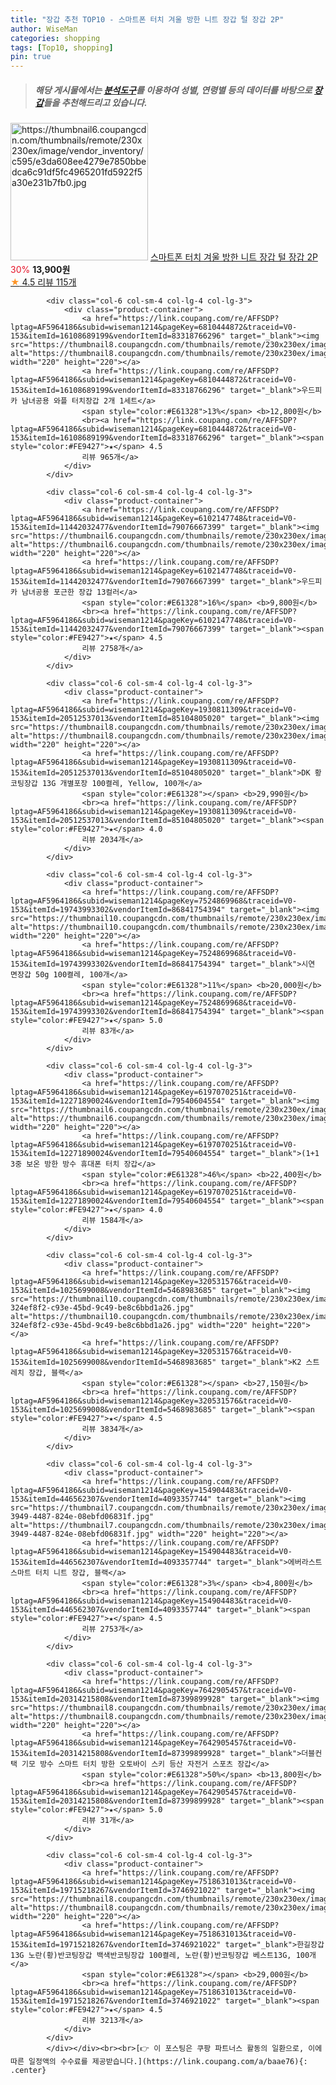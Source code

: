 ```yaml
---
title: "장갑 추천 TOP10 - 스마트폰 터치 겨울 방한 니트 장갑 털 장갑 2P"
author: WiseMan
categories: shopping
tags: [Top10, shopping]
pin: true
---
```


> ##### 해당 게시물에서는 [**분석도구**](https://itemscout.io/)를 이용하여 **성별**, **연령별** 등의 데이터를 바탕으로 [**장갑**](https://link.coupang.com/a/baae76)들을 추천해드리고 있습니다.
<div class="container"><div class="row">
            <div class="col-6 col-sm-4 col-lg-4 col-lg-3">
                <div class="product-container">
                    <a href="https://link.coupang.com/re/AFFSDP?lptag=AF5964186&subid=wiseman1214&pageKey=7660527914&traceid=V0-153&itemId=20407625164&vendorItemId=84100553686" target="_blank"><img src="https://thumbnail6.coupangcdn.com/thumbnails/remote/230x230ex/image/vendor_inventory/c595/e3da608ee4279e7850bbedca6c91df5fc4965201fd5922f5a30e231b7fb0.jpg" alt="https://thumbnail6.coupangcdn.com/thumbnails/remote/230x230ex/image/vendor_inventory/c595/e3da608ee4279e7850bbedca6c91df5fc4965201fd5922f5a30e231b7fb0.jpg" width="220" height="220"></a>
                    <a href="https://link.coupang.com/re/AFFSDP?lptag=AF5964186&subid=wiseman1214&pageKey=7660527914&traceid=V0-153&itemId=20407625164&vendorItemId=84100553686" target="_blank">스마트폰 터치 겨울 방한 니트 장갑 털 장갑 2P</a>
                    <span style="color:#E61328">30%</span> <b>13,900원</b>
                    <br><a href="https://link.coupang.com/re/AFFSDP?lptag=AF5964186&subid=wiseman1214&pageKey=7660527914&traceid=V0-153&itemId=20407625164&vendorItemId=84100553686" target="_blank"><span style="color:#FE9427">★</span> 4.5
                    리뷰 115개</a>
                </div>
            </div>
            
            <div class="col-6 col-sm-4 col-lg-4 col-lg-3">
                <div class="product-container">
                    <a href="https://link.coupang.com/re/AFFSDP?lptag=AF5964186&subid=wiseman1214&pageKey=6810444872&traceid=V0-153&itemId=16108689199&vendorItemId=83318766296" target="_blank"><img src="https://thumbnail8.coupangcdn.com/thumbnails/remote/230x230ex/image/vendor_inventory/6f77/e25aac28a63cda2f7184d45e1207ff0d8c19e919f767a10fe58b9f5fec81.jpg" alt="https://thumbnail8.coupangcdn.com/thumbnails/remote/230x230ex/image/vendor_inventory/6f77/e25aac28a63cda2f7184d45e1207ff0d8c19e919f767a10fe58b9f5fec81.jpg" width="220" height="220"></a>
                    <a href="https://link.coupang.com/re/AFFSDP?lptag=AF5964186&subid=wiseman1214&pageKey=6810444872&traceid=V0-153&itemId=16108689199&vendorItemId=83318766296" target="_blank">우드피카 남녀공용 와플 터치장갑 2개 1세트</a>
                    <span style="color:#E61328">13%</span> <b>12,800원</b>
                    <br><a href="https://link.coupang.com/re/AFFSDP?lptag=AF5964186&subid=wiseman1214&pageKey=6810444872&traceid=V0-153&itemId=16108689199&vendorItemId=83318766296" target="_blank"><span style="color:#FE9427">★</span> 4.5
                    리뷰 965개</a>
                </div>
            </div>
            
            <div class="col-6 col-sm-4 col-lg-4 col-lg-3">
                <div class="product-container">
                    <a href="https://link.coupang.com/re/AFFSDP?lptag=AF5964186&subid=wiseman1214&pageKey=6102147748&traceid=V0-153&itemId=11442032477&vendorItemId=79076667399" target="_blank"><img src="https://thumbnail6.coupangcdn.com/thumbnails/remote/230x230ex/image/vendor_inventory/c82f/735289b22e115f4855de5b0612d6e48fc41ad8ec68c552c2e0e3c8a59149.jpg" alt="https://thumbnail6.coupangcdn.com/thumbnails/remote/230x230ex/image/vendor_inventory/c82f/735289b22e115f4855de5b0612d6e48fc41ad8ec68c552c2e0e3c8a59149.jpg" width="220" height="220"></a>
                    <a href="https://link.coupang.com/re/AFFSDP?lptag=AF5964186&subid=wiseman1214&pageKey=6102147748&traceid=V0-153&itemId=11442032477&vendorItemId=79076667399" target="_blank">우드피카 남녀공용 포근한 장갑 13컬러</a>
                    <span style="color:#E61328">16%</span> <b>9,800원</b>
                    <br><a href="https://link.coupang.com/re/AFFSDP?lptag=AF5964186&subid=wiseman1214&pageKey=6102147748&traceid=V0-153&itemId=11442032477&vendorItemId=79076667399" target="_blank"><span style="color:#FE9427">★</span> 4.5
                    리뷰 2758개</a>
                </div>
            </div>
            
            <div class="col-6 col-sm-4 col-lg-4 col-lg-3">
                <div class="product-container">
                    <a href="https://link.coupang.com/re/AFFSDP?lptag=AF5964186&subid=wiseman1214&pageKey=1930811309&traceid=V0-153&itemId=20512537013&vendorItemId=85104805020" target="_blank"><img src="https://thumbnail8.coupangcdn.com/thumbnails/remote/230x230ex/image/vendor_inventory/1ae4/8ec83e9b44d240ae86ccb7a10b6a397eff40de584b43e98fa4291b3cdaaf.jpg" alt="https://thumbnail8.coupangcdn.com/thumbnails/remote/230x230ex/image/vendor_inventory/1ae4/8ec83e9b44d240ae86ccb7a10b6a397eff40de584b43e98fa4291b3cdaaf.jpg" width="220" height="220"></a>
                    <a href="https://link.coupang.com/re/AFFSDP?lptag=AF5964186&subid=wiseman1214&pageKey=1930811309&traceid=V0-153&itemId=20512537013&vendorItemId=85104805020" target="_blank">DK 황코팅장갑 13G 개별포장 100켤레, Yellow, 100개</a>
                    <span style="color:#E61328"></span> <b>29,990원</b>
                    <br><a href="https://link.coupang.com/re/AFFSDP?lptag=AF5964186&subid=wiseman1214&pageKey=1930811309&traceid=V0-153&itemId=20512537013&vendorItemId=85104805020" target="_blank"><span style="color:#FE9427">★</span> 4.0
                    리뷰 2034개</a>
                </div>
            </div>
            
            <div class="col-6 col-sm-4 col-lg-4 col-lg-3">
                <div class="product-container">
                    <a href="https://link.coupang.com/re/AFFSDP?lptag=AF5964186&subid=wiseman1214&pageKey=7524869968&traceid=V0-153&itemId=19743993302&vendorItemId=86841754394" target="_blank"><img src="https://thumbnail10.coupangcdn.com/thumbnails/remote/230x230ex/image/vendor_inventory/4696/26738f951269dd818bb97ac95e232194fd8a4d4b450b4ad7de235701cc39.jpg" alt="https://thumbnail10.coupangcdn.com/thumbnails/remote/230x230ex/image/vendor_inventory/4696/26738f951269dd818bb97ac95e232194fd8a4d4b450b4ad7de235701cc39.jpg" width="220" height="220"></a>
                    <a href="https://link.coupang.com/re/AFFSDP?lptag=AF5964186&subid=wiseman1214&pageKey=7524869968&traceid=V0-153&itemId=19743993302&vendorItemId=86841754394" target="_blank">시연 면장갑 50g 100켤레, 100개</a>
                    <span style="color:#E61328">11%</span> <b>20,000원</b>
                    <br><a href="https://link.coupang.com/re/AFFSDP?lptag=AF5964186&subid=wiseman1214&pageKey=7524869968&traceid=V0-153&itemId=19743993302&vendorItemId=86841754394" target="_blank"><span style="color:#FE9427">★</span> 5.0
                    리뷰 83개</a>
                </div>
            </div>
            
            <div class="col-6 col-sm-4 col-lg-4 col-lg-3">
                <div class="product-container">
                    <a href="https://link.coupang.com/re/AFFSDP?lptag=AF5964186&subid=wiseman1214&pageKey=6197070251&traceid=V0-153&itemId=12271890024&vendorItemId=79540604554" target="_blank"><img src="https://thumbnail6.coupangcdn.com/thumbnails/remote/230x230ex/image/vendor_inventory/1c94/027c64bd5b30f8996872427d29dad71bdb589a14f91262faccc3c533a053.jpg" alt="https://thumbnail6.coupangcdn.com/thumbnails/remote/230x230ex/image/vendor_inventory/1c94/027c64bd5b30f8996872427d29dad71bdb589a14f91262faccc3c533a053.jpg" width="220" height="220"></a>
                    <a href="https://link.coupang.com/re/AFFSDP?lptag=AF5964186&subid=wiseman1214&pageKey=6197070251&traceid=V0-153&itemId=12271890024&vendorItemId=79540604554" target="_blank">(1+1 3중 보온 방한 방수 휴대폰 터치 장갑</a>
                    <span style="color:#E61328">46%</span> <b>22,400원</b>
                    <br><a href="https://link.coupang.com/re/AFFSDP?lptag=AF5964186&subid=wiseman1214&pageKey=6197070251&traceid=V0-153&itemId=12271890024&vendorItemId=79540604554" target="_blank"><span style="color:#FE9427">★</span> 4.0
                    리뷰 1584개</a>
                </div>
            </div>
            
            <div class="col-6 col-sm-4 col-lg-4 col-lg-3">
                <div class="product-container">
                    <a href="https://link.coupang.com/re/AFFSDP?lptag=AF5964186&subid=wiseman1214&pageKey=320531576&traceid=V0-153&itemId=1025699008&vendorItemId=5468983685" target="_blank"><img src="https://thumbnail10.coupangcdn.com/thumbnails/remote/230x230ex/image/retail/images/47084211293716-324ef8f2-c93e-45bd-9c49-be8c6bbd1a26.jpg" alt="https://thumbnail10.coupangcdn.com/thumbnails/remote/230x230ex/image/retail/images/47084211293716-324ef8f2-c93e-45bd-9c49-be8c6bbd1a26.jpg" width="220" height="220"></a>
                    <a href="https://link.coupang.com/re/AFFSDP?lptag=AF5964186&subid=wiseman1214&pageKey=320531576&traceid=V0-153&itemId=1025699008&vendorItemId=5468983685" target="_blank">K2 스트레치 장갑, 블랙</a>
                    <span style="color:#E61328"></span> <b>27,150원</b>
                    <br><a href="https://link.coupang.com/re/AFFSDP?lptag=AF5964186&subid=wiseman1214&pageKey=320531576&traceid=V0-153&itemId=1025699008&vendorItemId=5468983685" target="_blank"><span style="color:#FE9427">★</span> 4.5
                    리뷰 3834개</a>
                </div>
            </div>
            
            <div class="col-6 col-sm-4 col-lg-4 col-lg-3">
                <div class="product-container">
                    <a href="https://link.coupang.com/re/AFFSDP?lptag=AF5964186&subid=wiseman1214&pageKey=154904483&traceid=V0-153&itemId=446562307&vendorItemId=4093357744" target="_blank"><img src="https://thumbnail7.coupangcdn.com/thumbnails/remote/230x230ex/image/product/image/vendoritem/2018/12/19/4093357744/195b96d9-3949-4487-824e-08ebfd06831f.jpg" alt="https://thumbnail7.coupangcdn.com/thumbnails/remote/230x230ex/image/product/image/vendoritem/2018/12/19/4093357744/195b96d9-3949-4487-824e-08ebfd06831f.jpg" width="220" height="220"></a>
                    <a href="https://link.coupang.com/re/AFFSDP?lptag=AF5964186&subid=wiseman1214&pageKey=154904483&traceid=V0-153&itemId=446562307&vendorItemId=4093357744" target="_blank">에버라스트 스마트 터치 니트 장갑, 블랙</a>
                    <span style="color:#E61328">3%</span> <b>4,800원</b>
                    <br><a href="https://link.coupang.com/re/AFFSDP?lptag=AF5964186&subid=wiseman1214&pageKey=154904483&traceid=V0-153&itemId=446562307&vendorItemId=4093357744" target="_blank"><span style="color:#FE9427">★</span> 4.5
                    리뷰 2753개</a>
                </div>
            </div>
            
            <div class="col-6 col-sm-4 col-lg-4 col-lg-3">
                <div class="product-container">
                    <a href="https://link.coupang.com/re/AFFSDP?lptag=AF5964186&subid=wiseman1214&pageKey=7642905457&traceid=V0-153&itemId=20314215808&vendorItemId=87399899928" target="_blank"><img src="https://thumbnail8.coupangcdn.com/thumbnails/remote/230x230ex/image/vendor_inventory/390e/f9fa7bded15fca4589b7d062d2299a8f861ce1caeae6e7f639e837422ca4.png" alt="https://thumbnail8.coupangcdn.com/thumbnails/remote/230x230ex/image/vendor_inventory/390e/f9fa7bded15fca4589b7d062d2299a8f861ce1caeae6e7f639e837422ca4.png" width="220" height="220"></a>
                    <a href="https://link.coupang.com/re/AFFSDP?lptag=AF5964186&subid=wiseman1214&pageKey=7642905457&traceid=V0-153&itemId=20314215808&vendorItemId=87399899928" target="_blank">더블컨택 기모 방수 스마트 터치 방한 오토바이 스키 등산 자전거 스포츠 장갑</a>
                    <span style="color:#E61328">50%</span> <b>13,800원</b>
                    <br><a href="https://link.coupang.com/re/AFFSDP?lptag=AF5964186&subid=wiseman1214&pageKey=7642905457&traceid=V0-153&itemId=20314215808&vendorItemId=87399899928" target="_blank"><span style="color:#FE9427">★</span> 5.0
                    리뷰 31개</a>
                </div>
            </div>
            
            <div class="col-6 col-sm-4 col-lg-4 col-lg-3">
                <div class="product-container">
                    <a href="https://link.coupang.com/re/AFFSDP?lptag=AF5964186&subid=wiseman1214&pageKey=7518631013&traceid=V0-153&itemId=19715218267&vendorItemId=3746921022" target="_blank"><img src="https://thumbnail8.coupangcdn.com/thumbnails/remote/230x230ex/image/vendor_inventory/aa5f/c78a36aa4fd09739cc799b0e92e2648ed68294d3bd8059467d4771aba41d.png" alt="https://thumbnail8.coupangcdn.com/thumbnails/remote/230x230ex/image/vendor_inventory/aa5f/c78a36aa4fd09739cc799b0e92e2648ed68294d3bd8059467d4771aba41d.png" width="220" height="220"></a>
                    <a href="https://link.coupang.com/re/AFFSDP?lptag=AF5964186&subid=wiseman1214&pageKey=7518631013&traceid=V0-153&itemId=19715218267&vendorItemId=3746921022" target="_blank">한길장갑 13G 노란(황)반코팅장갑 백색반코팅장갑 100켤레, 노란(황)반코팅장갑 베스트13G, 100개</a>
                    <span style="color:#E61328"></span> <b>29,000원</b>
                    <br><a href="https://link.coupang.com/re/AFFSDP?lptag=AF5964186&subid=wiseman1214&pageKey=7518631013&traceid=V0-153&itemId=19715218267&vendorItemId=3746921022" target="_blank"><span style="color:#FE9427">★</span> 4.5
                    리뷰 3213개</a>
                </div>
            </div>
            </div></div><br><br>[👉 이 포스팅은 쿠팡 파트너스 활동의 일환으로, 이에 따른 일정액의 수수료를 제공받습니다.](https://link.coupang.com/a/baae76){: .center}